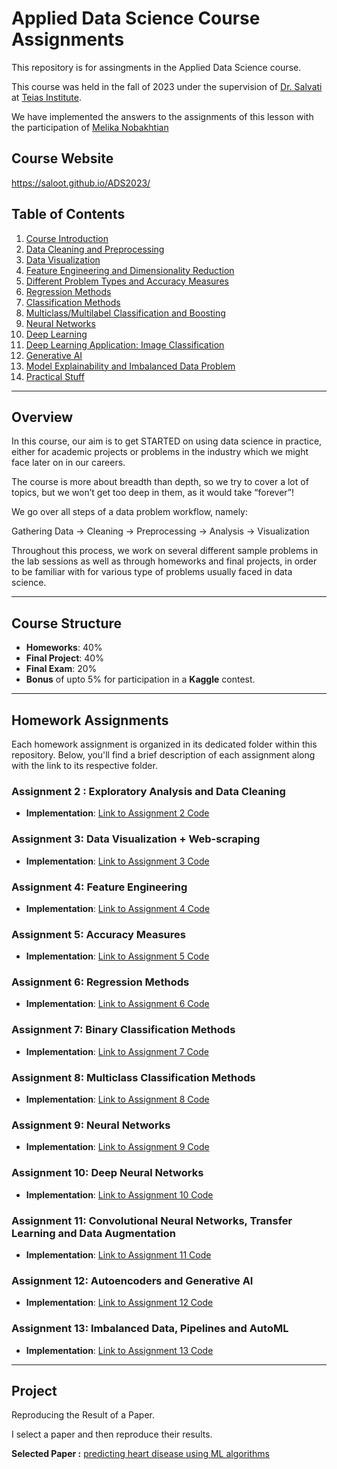# Applied Data Science Course Assignments

This repository is for assingments in the Applied Data Science course.

This course was held in the fall of 2023 under the supervision of [Dr. Salvati](https://github.com/saloot) at [Teias Institute](https://teias.institute/computer-science-department/).

We have implemented the answers to the assignments of this lesson with the participation of [Melika Nobakhtian](https://github.com/MelikaNobakhtian)

## Course Website

https://saloot.github.io/ADS2023/

## Table of Contents

1. [Course Introduction](https://docs.google.com/presentation/d/1hlFo3JE1qVbxO7Pea0CG8dMxjNcIWIzLtmRSURfoYSU/edit?usp=sharing)
2. [Data Cleaning and Preprocessing](https://docs.google.com/presentation/d/1AnedUkv4r9RNR1yACuY5mm_oSjtDCqXI6nIUI1IPEcw/edit?usp=sharing)
3. [Data Visualization](https://docs.google.com/presentation/d/1mStIofwnCbYR_eaZB6-iVSj5r4YdrdlM3n5UGqfIL_I/edit?usp=sharing)
6. [Feature Engineering and Dimensionality Reduction](https://docs.google.com/presentation/d/1_a620RD_OO5vnCAKjClRAOn7LEWNbs5vKGW1FbY7K2k/edit?usp=sharing)
7. [Different Problem Types and Accuracy Measures](https://docs.google.com/presentation/d/1bSj1Zm6OkI7sObFh56bDNhawNnDqwvONscaiEtnDMqo/edit?usp=sharing)
8. [Regression Methods](https://docs.google.com/presentation/d/1RiPNDKUU3nB7W2TMShTCdo_jQszF3h8Ly7epiK04clk/edit?usp=sharing)
9. [Classification Methods](https://docs.google.com/presentation/d/1POmpwt_PP3kDAw4UZ4SpL2t8pDb-cTiWReH0BD2FSag/edit?usp=sharing)
10. [Multiclass/Multilabel Classification and Boosting](https://docs.google.com/presentation/d/1_g4KoK9gF7jKZxIHUj08zsiR2LFmLQC5sOnEHKvWdOI/edit?usp=sharing)
11. [Neural Networks](https://docs.google.com/presentation/d/1LCTemvwTBUfepoH_wW_vYoz1yTIxgE0pfrwlWPlL-v8/edit?usp=sharing)
12. [Deep Learning](https://docs.google.com/presentation/d/1owiLaw87_oysfzIQANhyTSt_cIIdOEau2yefaj39iSE/edit?usp=sharing)
13. [Deep Learning Application: Image Classification](https://docs.google.com/presentation/d/1SbDUi-o4aWJ5AzM6YhHPM4Y9Gpw_EtyH7-j8Pkt8hvM/edit?usp=sharing)
14. [Generative AI](https://docs.google.com/presentation/d/1jXC0EJrErFVNyN5SdAX6iXe9-cqByjNpmpPvt6ZcIjY/edit?usp=sharing)
15. [Model Explainability and Imbalanced Data Problem](https://docs.google.com/presentation/d/1Z-ksD7fRhG3ieXjPqdoww7_x3uATLyqgbpVl6TB9D4Q/edit?usp=sharing)
16. [Practical Stuff](https://docs.google.com/presentation/d/1FSKnDFbQlsmgk2RPzHoeVBPgcBVBlrWHBe3Y3tgYXpA/edit?usp=sharing)
---

## Overview

In this course, our aim is to get STARTED on using data science in practice, either for academic projects or problems in the industry which we might face later on in our careers.

The course is more about breadth than depth, so we try to cover a lot of topics, but we won’t get too deep in them, as it would take “forever”!

We go over all steps of a data problem workflow, namely:

Gathering Data → Cleaning → Preprocessing → Analysis → Visualization

Throughout this process, we work on several different sample problems in the lab sessions as well as through homeworks and final projects, in order to be familiar with for various type of problems usually faced in data science.

---

## Course Structure

- **Homeworks**: 40%
- **Final Project**: 40%
- **Final Exam**: 20%
- **Bonus** of upto 5% for participation in a **Kaggle** contest.
---

## Homework Assignments

Each homework assignment is organized in its dedicated folder within this repository. Below, you'll find a brief description of each assignment along with the link to its respective folder. 

### Assignment 2 : Exploratory Analysis and Data Cleaning
- **Implementation**: [Link to Assignment 2 Code](https://github.com/alizahedzadeh/Applied-Data-Science-Course-Assignments/tree/main/assignments/Assignment%202%20Exploratory%20Analysis%20and%20Data%20Cleaning)

### Assignment 3: Data Visualization + Web-scraping
- **Implementation**: [Link to Assignment 3 Code](https://github.com/alizahedzadeh/Applied-Data-Science-Course-Assignments/tree/main/assignments/Assignment%203%20Data%20Visualization%20%2B%20Web-scraping)

### Assignment 4: Feature Engineering
- **Implementation**: [Link to Assignment 4 Code](https://github.com/alizahedzadeh/Applied-Data-Science-Course-Assignments/tree/main/assignments/Assignment%204%20Feature%20Engineering)

### Assignment 5: Accuracy Measures
- **Implementation**: [Link to Assignment 5 Code](https://github.com/alizahedzadeh/Applied-Data-Science-Course-Assignments/tree/main/assignments/Assignment%205%20Accuracy%20Measures)

### Assignment 6: Regression Methods
- **Implementation**: [Link to Assignment 6 Code](https://github.com/alizahedzadeh/Applied-Data-Science-Course-Assignments/tree/main/assignments/Assignment%206%20Regression%20Methods)

### Assignment 7: Binary Classification Methods
- **Implementation**: [Link to Assignment 7 Code](https://github.com/alizahedzadeh/Applied-Data-Science-Course-Assignments/tree/main/assignments/Assignment%207%20Binary%20Classification%20Method)

### Assignment 8: Multiclass Classification Methods
- **Implementation**: [Link to Assignment 8 Code](https://github.com/alizahedzadeh/Applied-Data-Science-Course-Assignments/tree/main/assignments/Assignment%208%20Multiclass%20Classification%20Methods) 

### Assignment 9: Neural Networks
- **Implementation**: [Link to Assignment 9 Code](https://github.com/alizahedzadeh/Applied-Data-Science-Course-Assignments/tree/main/assignments/Assignment%209%20Neural%20Networks)

### Assignment 10: Deep Neural Networks
- **Implementation**: [Link to Assignment 10 Code](https://github.com/alizahedzadeh/Applied-Data-Science-Course-Assignments/tree/main/assignments/Assignment%2010%20Deep%20Neural%20Networks)

### Assignment 11: Convolutional Neural Networks, Transfer Learning and Data Augmentation
- **Implementation**: [Link to Assignment 11 Code](https://github.com/alizahedzadeh/Applied-Data-Science-Course-Assignments/tree/main/assignments/Assignment%2011%20Convolutional%20Neural%20Networks%20%26%20Transfer%20Learning%20and%20Data%20Augmentation)

### Assignment 12: Autoencoders and Generative AI
- **Implementation**: [Link to Assignment 12 Code](https://github.com/alizahedzadeh/Applied-Data-Science-Course-Assignments/tree/main/assignments/Assignment%2012%20Autoencoders%20and%20Generative%20AI)

### Assignment 13: Imbalanced Data, Pipelines and AutoML
- **Implementation**: [Link to Assignment 13 Code](https://github.com/alizahedzadeh/Applied-Data-Science-Course-Assignments/tree/main/assignments/Assignment%2013%20Imbalanced%20Data%2C%20Pipelines%20and%20AutoML)

---

## Project

Reproducing the Result of a Paper.

I select a paper and then reproduce their results. 

**Selected Paper :** [predicting heart disease using ML algorithms](https://www.hindawi.com/journals/mpe/2021/1792201/)
